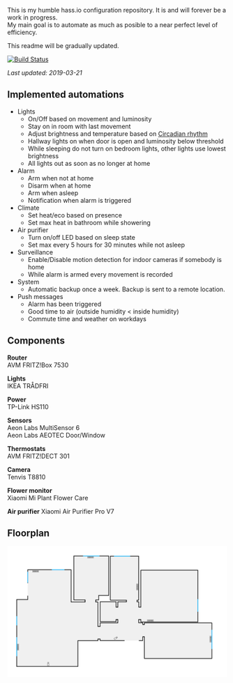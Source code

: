 This is my humble hass.io configuration repository. It is and will forever be a work in progress.  
My main goal is to automate as much as posible to a near perfect level of efficiency.

This readme will be gradually updated.

[![Build Status](https://travis-ci.org/Alexxtheonly/home-assistant-backup.svg?branch=master)](https://travis-ci.org/Alexxtheonly/home-assistant-backup)

*Last updated: 2019-03-21*

## Implemented automations

* Lights
  * On/Off based on movement and luminosity
  * Stay on in room with last movement
  * Adjust brightness and temperature based on [Circadian rhythm](https://en.wikipedia.org/wiki/Circadian_rhythm)
  * Hallway lights on when door is open and luminosity below threshold
  * While sleeping do not turn on bedroom lights, other lights use lowest brightness
  * All lights out as soon as no longer at home
* Alarm
  * Arm when not at home
  * Disarm when at home
  * Arm when asleep
  * Notification when alarm is triggered
* Climate
  * Set heat/eco based on presence
  * Set max heat in bathroom while showering
* Air purifier
  * Turn on/off LED based on sleep state
  * Set max every 5 hours for 30 minutes while not asleep
* Surveillance
  * Enable/Disable motion detection for indoor cameras if somebody is home
  * While alarm is armed every movement is recorded
* System
  * Automatic backup once a week. Backup is sent to a remote location.
* Push messages
  * Alarm has been triggered
  * Good time to air (outside humidity < inside humidity)
  * Commute time and weather on workdays

## Components

**Router**  
AVM FRITZ!Box 7530

**Lights**  
IKEA TRÅDFRI

**Power**  
TP-Link HS110

**Sensors**  
Aeon Labs MultiSensor 6  
Aeon Labs AEOTEC Door/Window

**Thermostats**  
AVM FRITZ!DECT 301

**Camera**  
Tenvis T8810

**Flower monitor**  
Xiaomi Mi Plant Flower Care

**Air purifier**
Xiaomi Air Purifier Pro V7

## Floorplan
![Image of floorplan](/images/floorplan.png)